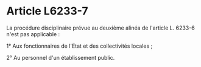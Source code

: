 # Article L6233-7

La procédure disciplinaire prévue au deuxième alinéa de l'article L. 6233-6 n'est pas applicable :

1° Aux fonctionnaires de l'Etat et des collectivités locales ;

2° Au personnel d'un établissement public.